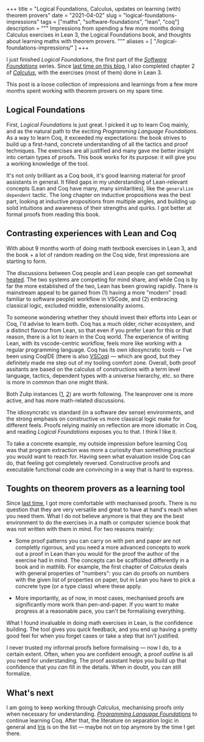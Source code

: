 +++
title = "Logical Foundations, Calculus, updates on learning (with) theorem provers"
date = "2021-04-02"
slug = "logical-foundations-impressions"
tags = ["maths", "software-foundations", "lean", "coq"]
description = """
Impressions from spending a few more months doing Calculus exercises in Lean 3, the Logical Foundations book, and thoughts about learning maths with theorem provers.
"""
aliases = [
    "/logical-foundations-impressions/"
]
+++

I just finished _Logical Foundations_, the first part of the [_Software
Foundations_](https://softwarefoundations.cis.upenn.edu/) series. Since [last
time on this blog](/leaning-into-calculus-chapter-1/), I also completed chapter
2 of [_Calculus_](https://www.goodreads.com/book/show/328645.Calculus), with the
exercises (most of them) done in Lean 3.

This post is a loose collection of impressions and learnings from a few more
months spent working with theorem provers on my spare time.

## Logical Foundations

First, _Logical Foundations_ is just great. I picked it up to learn Coq mainly,
and as the natural path to the exciting _Programming Language Foundations_. As a
way to learn Coq, it exceeded my expectations: the book strives to build up a
first-hand, concrete understanding of all the tactics and proof techniques. The
exercises are all justified and many gave me better insight into certain types
of proofs. This book works for its purpose: it will give you a working knowledge
of the tool.

It's not only brilliant as a Coq book, it's good learning material for proof
assistants in general. It filled gaps in my understanding of Lean-relevant
concepts (Lean and Coq have many, many similarities), like the `generalize
dependent` tactic. The long chapter on inductive propositions was the best part,
looking at inductive propositions from multiple angles, and building up solid
intuitions and awareness of their strengths and quirks. I got better at formal
proofs from reading this book.

## Contrasting experiences with Lean and Coq

With about 9 months worth of doing math textbook exercises in Lean 3, and the
book + a lot of random reading on the Coq side, first impressions are starting
to form.

The discussions between Coq people and Lean people can get somewhat
[heated](https://github.com/coq/coq/issues/10871). The two systems are competing
for mind share, and while Coq is by far the more established of the two, Lean
has been growing rapidly. There is mainstream appeal to be gained from (1)
having a more "modern" (read: familiar to software people) workflow in VSCode,
and (2) embracing classical logic, excluded middle, extensionality axioms.

To someone wondering whether they should invest their efforts into Lean or Coq,
I'd advise to learn both. Coq has a much older, richer ecosystem, and a distinct
flavour from Lean, so that even if you prefer Lean for this or that reason,
there is a lot to learn in the Coq world. The experience of writing Lean, with
its vscode-centric workflow, feels more like working with a regular programming
language. Coq has its own idiosyncratic tools — I've been using CoqIDE (there is
also [VSCoq](https://github.com/coq-community/vscoq)) — which are good, but they
definitely made me step out of my tooling comfort zone. Overall, both proof
assitants are based on the calculus of constructions with a term level language,
tactics, dependent types with a universe hierarchy, etc. so there is more in
common than one might think.

Both Zulip instances ([1](https://leanprover.zulipchat.com/),
[2](https://coq.zulipchat.com/)) are worth following. The leanprover one is more
active, and has more math-related discussions.

The idiosyncratic vs standard (in a software dev sense) environments, and the
strong emphasis on constructive vs more classical logic make for different
feels. Proofs relying mainly on reflection are more idiomatic in Coq, and
reading _Logical Foundations_ exposes you to that. I think I like it.

To take a concrete example, my outside impression before learning Coq was that
program extraction was more a curiosity than something practical you would want
to reach for. Having seen what evaluation inside Coq can do, that feeling got
completely reversed. Constructive proofs and executable functional code are
_convincing_ in a way that is hard to express.

## Toughts on theorem provers as a learning tool

Since [last time](/leaning-into-calculus-chapter-1/), I got more comfortable
with mechanised proofs. There is no question that they are very versatile and
great to have at hand's reach when you need them. What I do not believe anymore
is that they are the best environment to do the exercises in a math or computer
science book that was not written with them in mind. For two reasons mainly:

- Some proof patterns you can carry on with pen and paper are not completly
  rigorous, and you need a more advanced concepts to work out a proof in Lean
  than you would for the proof the author of the exercise had in mind. The concepts can be scaffolded differently in a book and in mathlib. For example, the first chapter of _Calculus_ deals with general properties of "numbers": you can do proofs on numbers with the given list of properties on paper, but in Lean you have to pick a concrete type (or a type class) where these apply.

- More importantly, as of now, in most cases, mechanised proofs are significantly more work
  than pen-and-paper. If you want to make progress at a reasonable pace, you can't be formalising everything.

What I found invaluable in doing math exercises in Lean, is the confidence building. The tool gives you quick feedback, and you end up having a pretty good feel for when you forget cases or take a step that isn't justified.

I never trusted my informal proofs before formalising — now I do, to a certain
extent. Often, when you are confident enough, a proof _outline_ is all you need
for understanding. The proof assistant helps you build up that confidence that
you *can* fill in the details. When in doubt, you can still formalize.

## What's next

I am going to keep working through _Calculus_, mechanising proofs only when
necessary for understanding. [_Programming Language
Foundations_](https://softwarefoundations.cis.upenn.edu/plf-current/index.html)
to continue learning Coq. After that, the literature on separation logic in
general and [Iris](https://iris-project.org/) is on the list — maybe not on top
anymore by the time I get there.

